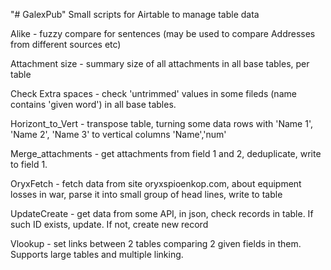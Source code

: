 "# GalexPub" 
Small scripts for Airtable to manage table data

Alike - fuzzy compare for sentences (may be used to compare Addresses from different sources etc)  

Attachment size - summary size of all attachments in all base tables, per table

Check Extra spaces - check 'untrimmed' values in some fileds (name contains 'given word') in all base tables. 

Horizont_to_Vert - transpose table, turning some data rows with 'Name 1', 'Name 2', 'Name 3' to vertical columns 'Name','num'

Merge_attachments - get attachments from field 1 and 2, deduplicate, write to field 1.

OryxFetch - fetch data from site oryxspioenkop.com, about equipment losses in war, parse it into small group of head lines, write to table

UpdateCreate - get data from some API, in json, check records in table. If such ID exists, update. If not, create new record

Vlookup - set links between 2 tables comparing 2 given fields in them. Supports large tables and multiple linking.


